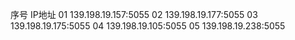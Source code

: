 序号
IP地址
01
139.198.19.157:5055
02
139.198.19.177:5055
03
139.198.19.175:5055
04
139.198.19.105:5055
05
139.198.19.238:5055
